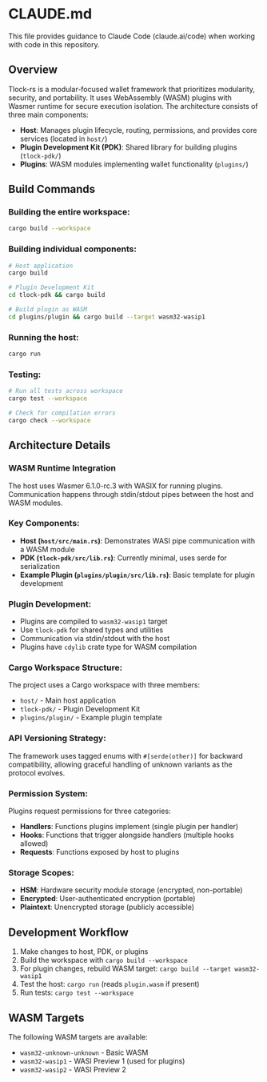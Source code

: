 # CLAUDE.md

This file provides guidance to Claude Code (claude.ai/code) when working with code in this repository.

## Overview

Tlock-rs is a modular-focused wallet framework that prioritizes modularity, security, and portability. It uses WebAssembly (WASM) plugins with Wasmer runtime for secure execution isolation. The architecture consists of three main components:

- **Host**: Manages plugin lifecycle, routing, permissions, and provides core services (located in `host/`)
- **Plugin Development Kit (PDK)**: Shared library for building plugins (`tlock-pdk/`)  
- **Plugins**: WASM modules implementing wallet functionality (`plugins/`)

## Build Commands

### Building the entire workspace:
```bash
cargo build --workspace
```

### Building individual components:
```bash
# Host application
cargo build

# Plugin Development Kit
cd tlock-pdk && cargo build

# Build plugin as WASM
cd plugins/plugin && cargo build --target wasm32-wasip1
```

### Running the host:
```bash
cargo run
```

### Testing:
```bash
# Run all tests across workspace
cargo test --workspace

# Check for compilation errors
cargo check --workspace
```

## Architecture Details

### WASM Runtime Integration
The host uses Wasmer 6.1.0-rc.3 with WASIX for running plugins. Communication happens through stdin/stdout pipes between the host and WASM modules.

### Key Components:
- **Host (`host/src/main.rs`)**: Demonstrates WASI pipe communication with a WASM module
- **PDK (`tlock-pdk/src/lib.rs`)**: Currently minimal, uses serde for serialization
- **Example Plugin (`plugins/plugin/src/lib.rs`)**: Basic template for plugin development

### Plugin Development:
- Plugins are compiled to `wasm32-wasip1` target
- Use `tlock-pdk` for shared types and utilities
- Communication via stdin/stdout with the host
- Plugins have `cdylib` crate type for WASM compilation

### Cargo Workspace Structure:
The project uses a Cargo workspace with three members:
- `host/` - Main host application
- `tlock-pdk/` - Plugin Development Kit
- `plugins/plugin/` - Example plugin template

### API Versioning Strategy:
The framework uses tagged enums with `#[serde(other)]` for backward compatibility, allowing graceful handling of unknown variants as the protocol evolves.

### Permission System:
Plugins request permissions for three categories:
- **Handlers**: Functions plugins implement (single plugin per handler)
- **Hooks**: Functions that trigger alongside handlers (multiple hooks allowed)
- **Requests**: Functions exposed by host to plugins

### Storage Scopes:
- **HSM**: Hardware security module storage (encrypted, non-portable)
- **Encrypted**: User-authenticated encryption (portable)  
- **Plaintext**: Unencrypted storage (publicly accessible)

## Development Workflow

1. Make changes to host, PDK, or plugins
2. Build the workspace with `cargo build --workspace`
3. For plugin changes, rebuild WASM target: `cargo build --target wasm32-wasip1`
4. Test the host: `cargo run` (reads `plugin.wasm` if present)
5. Run tests: `cargo test --workspace`

## WASM Targets

The following WASM targets are available:
- `wasm32-unknown-unknown` - Basic WASM
- `wasm32-wasip1` - WASI Preview 1 (used for plugins)
- `wasm32-wasip2` - WASI Preview 2